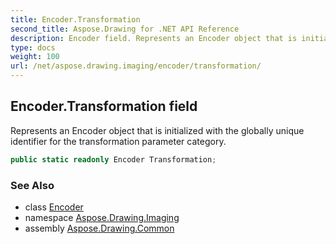 ```yaml
---
title: Encoder.Transformation
second_title: Aspose.Drawing for .NET API Reference
description: Encoder field. Represents an Encoder object that is initialized with the globally unique identifier for the transformation parameter category
type: docs
weight: 100
url: /net/aspose.drawing.imaging/encoder/transformation/
---
```

## Encoder.Transformation field

Represents an Encoder object that is initialized with the globally unique identifier for the transformation parameter category.

```csharp
public static readonly Encoder Transformation;
```

### See Also

* class [Encoder](../)
* namespace [Aspose.Drawing.Imaging](../../encoder/)
* assembly [Aspose.Drawing.Common](../../../)


